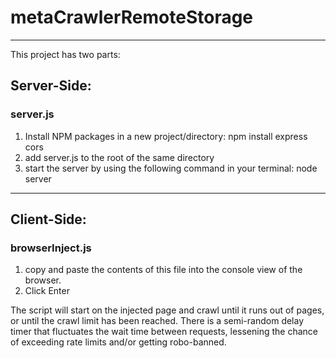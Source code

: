 # metaCrawlerRemoteStorage
---
This project has two parts:

## Server-Side:
### server.js

1. Install NPM packages in a new project/directory: npm install express cors
2. add server.js to the root of the same directory
3. start the server by using the following command in your terminal: node server
---
## Client-Side:
### browserInject.js

1. copy and paste the contents of this file into the console view of the browser.
2. Click Enter

The script will start on the injected page and crawl until it runs out of pages, or until the crawl limit has been reached. There is a semi-random delay timer that fluctuates the wait time between requests, lessening the chance of exceeding rate limits and/or getting robo-banned.
